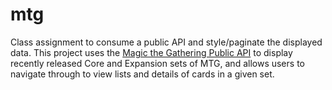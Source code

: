# mtg

Class assignment to consume a public API and style/paginate the displayed data. This project uses the <a href="https://magicthegathering.io">Magic the Gathering Public API</a> to display recently released Core and Expansion sets of MTG, and allows users to navigate through to view lists and details of cards in a given set.
